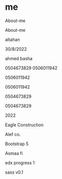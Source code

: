 # me
 About-me
 
  About-me

 altahan
 
 30/8/2022
 
 ahmed basha

0504673829
0506011942

0506011942

0506011942

0504673829

0504673829

2022

Eagle Construction

Alef co.

Bootstrap 5


Asmaa fi

edx
progress 1

sass
v0.1
